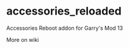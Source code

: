 accessories_reloaded
====================

Accessories Reboot addon for Garry's Mod 13

More on wiki
